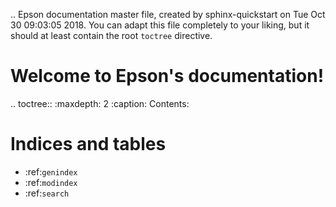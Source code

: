 .. Epson documentation master file, created by
   sphinx-quickstart on Tue Oct 30 09:03:05 2018.
   You can adapt this file completely to your liking, but it should at least
   contain the root `toctree` directive.

Welcome to Epson's documentation!
=================================

.. toctree::
   :maxdepth: 2
   :caption: Contents:



Indices and tables
==================

* :ref:`genindex`
* :ref:`modindex`
* :ref:`search`
